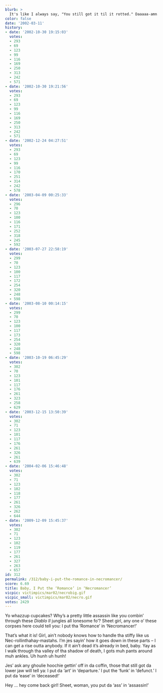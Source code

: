 ```yaml
---
blurb: >
  It's like I always say, "You still got it til it rotted." Daaaaa-amn.
color: false
date: '2002-03-11'
history:
- date: '2002-10-30 19:15:03'
  votes:
  - 293
  - 69
  - 123
  - 99
  - 116
  - 169
  - 250
  - 313
  - 242
  - 571
- date: '2002-10-30 19:21:56'
  votes:
  - 293
  - 69
  - 123
  - 99
  - 116
  - 169
  - 250
  - 313
  - 242
  - 571
- date: '2002-12-24 04:27:51'
  votes:
  - 293
  - 69
  - 123
  - 99
  - 116
  - 170
  - 251
  - 314
  - 242
  - 578
- date: '2003-04-09 00:25:33'
  votes:
  - 296
  - 70
  - 123
  - 100
  - 116
  - 171
  - 252
  - 318
  - 245
  - 592
- date: '2003-07-27 22:58:19'
  votes:
  - 299
  - 70
  - 123
  - 100
  - 117
  - 172
  - 254
  - 320
  - 248
  - 598
- date: '2003-08-10 00:14:15'
  votes:
  - 299
  - 70
  - 123
  - 100
  - 117
  - 173
  - 254
  - 320
  - 248
  - 598
- date: '2003-10-19 06:45:29'
  votes:
  - 302
  - 70
  - 123
  - 101
  - 117
  - 176
  - 261
  - 323
  - 258
  - 629
- date: '2003-12-15 13:50:39'
  votes:
  - 302
  - 71
  - 123
  - 101
  - 117
  - 176
  - 261
  - 326
  - 261
  - 639
- date: '2004-02-06 15:46:48'
  votes:
  - 302
  - 71
  - 123
  - 102
  - 118
  - 177
  - 261
  - 326
  - 262
  - 644
- date: '2009-12-09 15:45:37'
  votes:
  - 302
  - 71
  - 123
  - 102
  - 119
  - 177
  - 261
  - 327
  - 263
  - 657
id: 312
permalink: /312/baby-i-put-the-romance-in-necromancer/
score: 6.69
title: Baby, I Put the ‘Romance’ in ‘Necromancer’
vicpic: victimpics/mar02/necrobig.gif
vicpic_small: victimpics/mar02/necro.gif
votes: 2429
---
```


Yo whazzup cupcakes? Why’s a pretty little assassin like you combin’
through these *Diablo II* jungles all lonesome fo’? Sheet girl, any one
o’ these corpses here could tell you: I put tha ‘Romance’ in
‘Necromancer!’

That’s what it is! Girl, ain’t nobody knows how to handle tha stiffy
like us Nec-rollinthahay-mastahs. I’m jes sayin’ how it goes down in
these parts – I can get a rise outta anybody. If it ain’t dead it’s
already in bed, baby. Yay as I walk through tha valley of tha shadow of
death, I gots muh pants around muh ankles. Uh hunh uh hunh!

Jes’ ask any ghoulie hoochie gettin’ off in da coffin, those that still
got da lower jaw will tell ya: I put da ‘art’ in ‘departure.’ I put the
‘funk’ in ‘defunct.’ I put da ‘ease’ in ‘deceased!’

Hey … hey come back girl! Sheet, woman, you put da ‘ass’ in ‘assassin!’